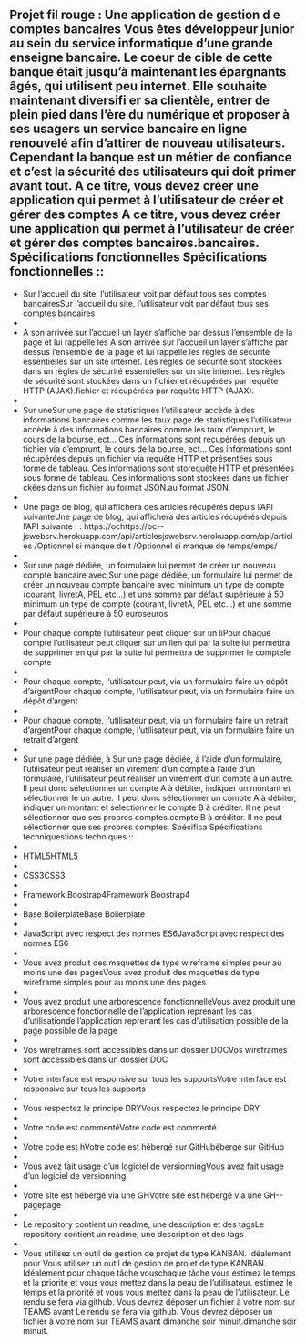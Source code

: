 Projet fil rouge : Une application de gestion d
e comptes bancaires
Vous êtes développeur junior au sein du service informatique d’une grande enseigne bancaire. Le
coeur de cible de cette banque était jusqu’à maintenant les épargnants âgés, qui utilisent peu
internet. Elle souhaite maintenant diversifi er sa clientèle, entrer de plein pied dans l’ère du
numérique et proposer à ses usagers un service bancaire en ligne renouvelé afin d’attirer de nouveau
utilisateurs.
Cependant la banque est un métier de confiance et c’est la sécurité des utilisateurs qui
doit primer
avant tout.
A ce titre, vous devez créer une application qui permet à l’utilisateur de créer et gérer des comptes
A ce titre, vous devez créer une application qui permet à l’utilisateur de créer et gérer des comptes bancaires.bancaires.
Spécifications fonctionnelles
Spécifications fonctionnelles ::
-
- Sur l’accueil du site, l’utilisateur voit par défaut tous ses comptes bancairesSur l’accueil du site, l’utilisateur voit par défaut tous ses comptes bancaires
-
- A son arrivée sur l’accueil un layer s’affiche par dessus l’ensemble de la page et lui rappelle les A son arrivée sur l’accueil un layer s’affiche par dessus l’ensemble de la page et lui rappelle les règles de sécurité essentielles sur un site internet. Les règles de sécurité sont stockées dans un règles de sécurité essentielles sur un site internet. Les règles de sécurité sont stockées dans un fichier et récupérées par requête HTTP (AJAX).fichier et récupérées par requête HTTP (AJAX).
-
- Sur uneSur une page de statistiques l’utilisateur accède à des informations bancaires comme les taux page de statistiques l’utilisateur accède à des informations bancaires comme les taux d’emprunt, le cours de la bourse, ect… Ces informations sont récupérées depuis un fichier via d’emprunt, le cours de la bourse, ect… Ces informations sont récupérées depuis un fichier via requête HTTP et présentées sous forme de tableau. Ces informations sont storequête HTTP et présentées sous forme de tableau. Ces informations sont stockées dans un fichier ckées dans un fichier au format JSON.au format JSON.
-
- Une page de blog, qui affichera des articles récupérés depuis l’API suivanteUne page de blog, qui affichera des articles récupérés depuis l’API suivante : : https://ochttps://oc--jswebsrv.herokuapp.com/api/articlesjswebsrv.herokuapp.com/api/articles
/Optionnel si manque de t
/Optionnel si manque de temps/emps/
-
- Sur une page dédiée, un formulaire lui permet de créer un nouveau compte bancaire avec Sur une page dédiée, un formulaire lui permet de créer un nouveau compte bancaire avec minimum un type de compte (courant, livretA, PEL etc...) et une somme par défaut supérieure à 50 minimum un type de compte (courant, livretA, PEL etc...) et une somme par défaut supérieure à 50 euroseuros
-
- Pour chaque compte l’utilisateur peut cliquer sur un liPour chaque compte l’utilisateur peut cliquer sur un lien qui par la suite lui permettra de supprimer en qui par la suite lui permettra de supprimer le comptele compte
-
- Pour chaque compte, l’utilisateur peut, via un formulaire faire un dépôt d’argentPour chaque compte, l’utilisateur peut, via un formulaire faire un dépôt d’argent
-
- Pour chaque compte, l’utilisateur peut, via un formulaire faire un retrait d’argentPour chaque compte, l’utilisateur peut, via un formulaire faire un retrait d’argent
-
- Sur une page dédiée, à Sur une page dédiée, à l’aide d’un formulaire, l’utilisateur peut réaliser un virement d’un compte à l’aide d’un formulaire, l’utilisateur peut réaliser un virement d’un compte à un autre. Il peut donc sélectionner un compte A à débiter, indiquer un montant et sélectionner le un autre. Il peut donc sélectionner un compte A à débiter, indiquer un montant et sélectionner le compte B à créditer. Il ne peut sélectionner que ses propres comptes.compte B à créditer. Il ne peut sélectionner que ses propres comptes.
Spécifica
Spécifications techniquestions techniques ::
-
- HTML5HTML5
-
- CSS3CSS3
-
- Framework Boostrap4Framework Boostrap4
-
- Base BoilerplateBase Boilerplate
-
- JavaScript avec respect des normes ES6JavaScript avec respect des normes ES6
-
- Vous avez produit des maquettes de type wireframe simples pour au moins une des pagesVous avez produit des maquettes de type wireframe simples pour au moins une des pages
-
- Vous avez produit une arborescence fonctionnelleVous avez produit une arborescence fonctionnelle de l’application reprenant les cas d’utilisationde l’application reprenant les cas d’utilisation
possible de la page
possible de la page
-
- Vos wireframes sont accessibles dans un dossier DOCVos wireframes sont accessibles dans un dossier DOC
-
- Votre interface est responsive sur tous les supportsVotre interface est responsive sur tous les supports
-
- Vous respectez le principe DRYVous respectez le principe DRY
-
- Votre code est commentéVotre code est commenté
-
- Votre code est hVotre code est hébergé sur GitHubébergé sur GitHub
-
- Vous avez fait usage d’un logiciel de versionningVous avez fait usage d’un logiciel de versionning
-
- Votre site est hébergé via une GHVotre site est hébergé via une GH--pagepage
-
- Le repository contient un readme, une description et des tagsLe repository contient un readme, une description et des tags
-
- Vous utilisez un outil de gestion de projet de type KANBAN. Idéalement pour Vous utilisez un outil de gestion de projet de type KANBAN. Idéalement pour chaque tâche vouschaque tâche vous
estimez le temps et la priorité et vous vous mettez dans la peau de l’utilisateur.
estimez le temps et la priorité et vous vous mettez dans la peau de l’utilisateur.
Le rendu se fera via github. Vous devrez déposer un fichier à votre nom sur TEAMS avant
Le rendu se fera via github. Vous devrez déposer un fichier à votre nom sur TEAMS avant dimanche soir minuit.dimanche soir minuit.